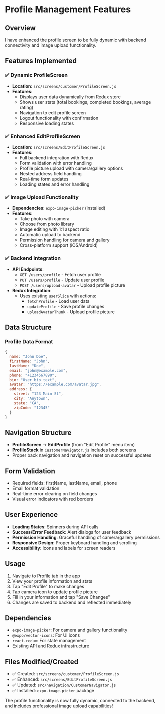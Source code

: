 # Profile Management Features

## Overview
I have enhanced the profile screen to be fully dynamic with backend connectivity and image upload functionality.

## Features Implemented

### ✅ Dynamic ProfileScreen
- **Location**: `src/screens/customer/ProfileScreen.js`
- **Features**:
  - Displays user data dynamically from Redux store
  - Shows user stats (total bookings, completed bookings, average rating)
  - Navigation to edit profile screen
  - Logout functionality with confirmation
  - Responsive loading states

### ✅ Enhanced EditProfileScreen
- **Location**: `src/screens/EditProfileScreen.js`
- **Features**:
  - Full backend integration with Redux
  - Form validation with error handling
  - Profile picture upload with camera/gallery options
  - Nested address field handling
  - Real-time form updates
  - Loading states and error handling

### ✅ Image Upload Functionality
- **Dependencies**: `expo-image-picker` (installed)
- **Features**:
  - Take photo with camera
  - Choose from photo library
  - Image editing with 1:1 aspect ratio
  - Automatic upload to backend
  - Permission handling for camera and gallery
  - Cross-platform support (iOS/Android)

### ✅ Backend Integration
- **API Endpoints**:
  - `GET /users/profile` - Fetch user profile
  - `PUT /users/profile` - Update user profile
  - `POST /users/upload-avatar` - Upload profile picture
- **Redux Integration**:
  - Uses existing `userSlice` with actions:
    - `fetchProfile` - Load user data
    - `updateProfile` - Save profile changes  
    - `uploadAvatarThunk` - Upload profile picture

## Data Structure

### Profile Data Format
```javascript
{
  name: "John Doe",
  firstName: "John",
  lastName: "Doe", 
  email: "john@example.com",
  phone: "+1234567890",
  bio: "User bio text",
  avatar: "https://example.com/avatar.jpg",
  address: {
    street: "123 Main St",
    city: "Anytown", 
    state: "CA",
    zipCode: "12345"
  }
}
```

## Navigation Structure
- **ProfileScreen** → **EditProfile** (from "Edit Profile" menu item)
- **ProfileStack** in `CustomerNavigator.js` includes both screens
- Proper back navigation and navigation reset on successful updates

## Form Validation
- Required fields: firstName, lastName, email, phone
- Email format validation
- Real-time error clearing on field changes
- Visual error indicators with red borders

## User Experience
- **Loading States**: Spinners during API calls
- **Success/Error Feedback**: Alert dialogs for user feedback
- **Permission Handling**: Graceful handling of camera/gallery permissions
- **Responsive Design**: Proper keyboard handling and scrolling
- **Accessibility**: Icons and labels for screen readers

## Usage
1. Navigate to Profile tab in the app
2. View your profile information and stats
3. Tap "Edit Profile" to make changes
4. Tap camera icon to update profile picture
5. Fill in your information and tap "Save Changes"
6. Changes are saved to backend and reflected immediately

## Dependencies
- `expo-image-picker`: For camera and gallery functionality
- `@expo/vector-icons`: For UI icons
- `react-redux`: For state management
- Existing API and Redux infrastructure

## Files Modified/Created
- ✅ Created: `src/screens/customer/ProfileScreen.js`
- ✅ Enhanced: `src/screens/EditProfileScreen.js`
- ✅ Updated: `src/navigation/CustomerNavigator.js`
- ✅ Installed: `expo-image-picker` package

The profile functionality is now fully dynamic, connected to the backend, and includes professional image upload capabilities!
